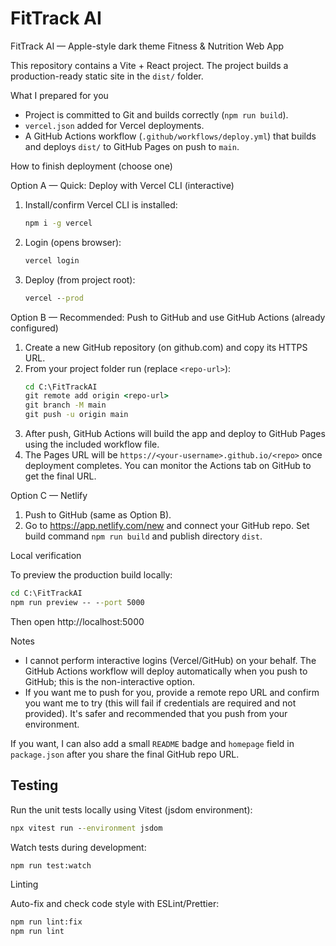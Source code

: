 # FitTrack AI

FitTrack AI — Apple-style dark theme Fitness & Nutrition Web App

This repository contains a Vite + React project. The project builds a production-ready static site in the `dist/` folder.

What I prepared for you

- Project is committed to Git and builds correctly (`npm run build`).
- `vercel.json` added for Vercel deployments.
- A GitHub Actions workflow (`.github/workflows/deploy.yml`) that builds and deploys `dist/` to GitHub Pages on push to `main`.

How to finish deployment (choose one)

Option A — Quick: Deploy with Vercel CLI (interactive)
1. Install/confirm Vercel CLI is installed:
   ```cmd
   npm i -g vercel
   ```
2. Login (opens browser):
   ```cmd
   vercel login
   ```
3. Deploy (from project root):
   ```cmd
   vercel --prod
   ```

Option B — Recommended: Push to GitHub and use GitHub Actions (already configured)
1. Create a new GitHub repository (on github.com) and copy its HTTPS URL.
2. From your project folder run (replace `<repo-url>`):
   ```cmd
   cd C:\FitTrackAI
   git remote add origin <repo-url>
   git branch -M main
   git push -u origin main
   ```
3. After push, GitHub Actions will build the app and deploy to GitHub Pages using the included workflow file.
4. The Pages URL will be `https://<your-username>.github.io/<repo>` once deployment completes. You can monitor the Actions tab on GitHub to get the final URL.

Option C — Netlify
1. Push to GitHub (same as Option B).
2. Go to https://app.netlify.com/new and connect your GitHub repo. Set build command `npm run build` and publish directory `dist`.

Local verification

To preview the production build locally:
```cmd
cd C:\FitTrackAI
npm run preview -- --port 5000
```
Then open http://localhost:5000

Notes

- I cannot perform interactive logins (Vercel/GitHub) on your behalf. The GitHub Actions workflow will deploy automatically when you push to GitHub; this is the non-interactive option.
- If you want me to push for you, provide a remote repo URL and confirm you want me to try (this will fail if credentials are required and not provided). It's safer and recommended that you push from your environment.

If you want, I can also add a small `README` badge and `homepage` field in `package.json` after you share the final GitHub repo URL.

## Testing

Run the unit tests locally using Vitest (jsdom environment):

```cmd
npx vitest run --environment jsdom
```

Watch tests during development:

```cmd
npm run test:watch
```

Linting

Auto-fix and check code style with ESLint/Prettier:

```cmd
npm run lint:fix
npm run lint
```
